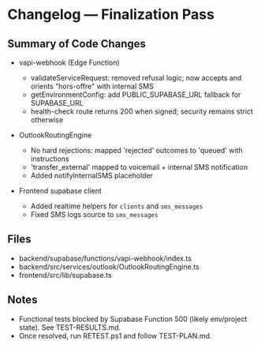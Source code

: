 # Changelog — Finalization Pass

## Summary of Code Changes

- vapi-webhook (Edge Function)
  - validateServiceRequest: removed refusal logic; now accepts and orients "hors-offre" with internal SMS
  - getEnvironmentConfig: add PUBLIC_SUPABASE_URL fallback for SUPABASE_URL
  - health-check route returns 200 when signed; security remains strict otherwise

- OutlookRoutingEngine
  - No hard rejections: mapped 'rejected' outcomes to 'queued' with instructions
  - 'transfer_external' mapped to voicemail + internal SMS notification
  - Added notifyInternalSMS placeholder

- Frontend supabase client
  - Added realtime helpers for `clients` and `sms_messages`
  - Fixed SMS logs source to `sms_messages`

## Files

- backend/supabase/functions/vapi-webhook/index.ts
- backend/src/services/outlook/OutlookRoutingEngine.ts
- frontend/src/lib/supabase.ts

## Notes

- Functional tests blocked by Supabase Function 500 (likely env/project state). See TEST-RESULTS.md.
- Once resolved, run RETEST.ps1 and follow TEST-PLAN.md.


